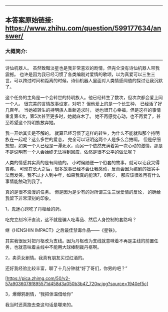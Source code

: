 ----------------------------------------
## 本答案原始链接: https://www.zhihu.com/question/599177634/answer/
### 大概简介: 
----------------------------------------
诗仙机器人。 虽然致黯淡星也是我非常喜欢的剧情，但完全没有诗仙机器人带我震撼。 也许是因为我已经习惯了各类编剧对爱情的歌颂，以为真爱可以三生三世，可以跨过时间和距离的时候，诗仙机器人里面对人类情感阈值的探讨让我沉默了。

这个任务的主角是一个会转世的持明族人。他已经转生了数次，但次次都会爱上同一个人。 很完美的言情故事设定，对吧？ 但他爱上的是一个长生种， 已经活了好几百年。 当她被转生的持明族人重新追求时， 她也很开心幸福，但是这样的事情重复第4次，第5次甚至更多时，她就麻木了。 她不再感觉心动，也不再爱了，甚至希望这个持明族放弃她。

我一开始其实是不解的。 就算已经习惯了这样的转生，为什么不能就和那个持明族在一起呢？这么多世的爱恋， 完全可以证明这两个人是多么合拍啊。 但是仔细想想，如果一个人已经是一潭死水，而另一个依然充满着第一次心动的激情，那是不是说明有一个人会始终无法得到回应，依然是很不公平的做法呢？

人类的情感其实真的是有阈值的。 小时候随便一个俗套的故事，就可以让我哭得胃疼。 可现在长大之后，很多故事已经不会让我感动，反而会因为编剧的拙劣手法而发笑。我不过才人到中年，如果我真的能活7，8百岁， 那应该很难再有什么事情能触动到我了。

真的是很不浪漫的任务。 但是因为是少有的对所谓三生三世爱情的反论， 的确给我留下非常深刻的印象。

1，鬼迷心窍吃了丹枢给的药。

吃完立刻冷汗直流，这不就是骗人吃毒品、然后人身控制的套路吗？


继《HENSHIN IMPACT》之后最佳禁毒作品——《星铁》。

其实我很反对把丹枢改为支线。因为丹枢改为支线就意味着不再是主线的前置任务，也就意味着主线中不能用大球棒制裁丹枢啊。




2，卖茶女剧情。我真有朋友买过红酒的。

还好我经验比较丰富，聊了十几分钟就“好了哥们，你男的吧？”

[https://pica.zhimg.com/50/v2-57a9036078f895571d458d3a050b3b47_720w.jpg?source=1940ef5c]

3，爆爆鸦剧情，“我把体温借给你”

我当时还真跑去查这句话是哪来的。